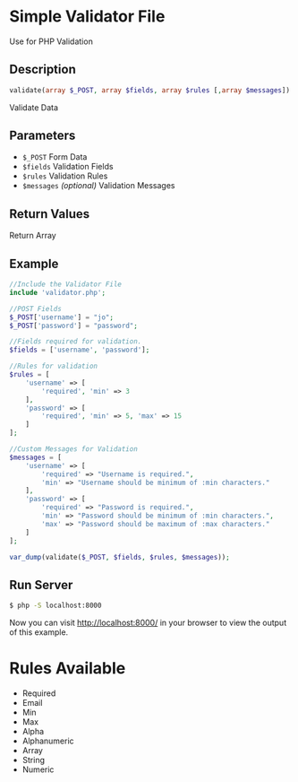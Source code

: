 # Simple Validator File
Use for PHP Validation

## Description
```php
validate(array $_POST, array $fields, array $rules [,array $messages]) :array
```
Validate Data

## Parameters
<ul>
    <li><code>$_POST</code> Form Data</li>
    <li><code>$fields</code> Validation Fields</li>
    <li><code>$rules</code> Validation Rules</li>
    <li><code>$messages</code> <i>(optional)</i> Validation Messages</li>
</ul>

## Return Values
Return Array

## Example
```php
//Include the Validator File
include 'validator.php';

//POST Fields
$_POST['username'] = "jo";
$_POST['password'] = "password";

//Fields required for validation.
$fields = ['username', 'password'];

//Rules for validation
$rules = [
    'username' => [
        'required', 'min' => 3
    ],
    'password' => [
        'required', 'min' => 5, 'max' => 15
    ]
];

//Custom Messages for Validation
$messages = [
    'username' => [
        'required' => "Username is required.",
        'min' => "Username should be minimum of :min characters."
    ],
    'password' => [
        'required' => "Password is required.",
        'min' => "Password should be minimum of :min characters.",
        'max' => "Password should be maximum of :max characters."
    ]
];

var_dump(validate($_POST, $fields, $rules, $messages));
```

## Run Server
```bash
$ php -S localhost:8000
```
Now you can visit [http://localhost:8000/](http://localhost:8000/) in your browser to view the output of this example.

# Rules Available
<ul id="rules">
    <li>Required</li>
    <li>Email</li>
    <li>Min</li>
    <li>Max</li>
    <li>Alpha</li>
    <li>Alphanumeric</li>
    <li>Array</li>
    <li>String</li>
    <li>Numeric</li>
</ul>
